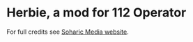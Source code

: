 <h1>Herbie, a mod for 112 Operator</h1>
<p>For full credits see <a href="https://soharicmedia.com/112/vehicle-mods#herbie">Soharic Media website</a>.</p>